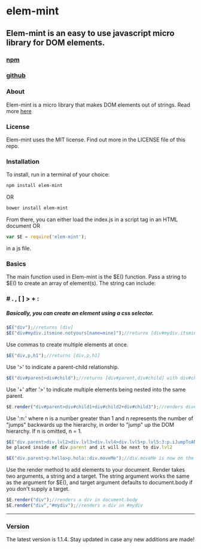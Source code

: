 # elem-mint
## Elem-mint is an easy to use javascript micro library for DOM elements. 

### [npm](https://www.npmjs.com/package/elem-mint)

### [github](https://github.com/spritefullake/elem-mint)

### About
Elem-mint is a micro library that makes DOM elements out of strings. Read more [here](http://spritefullake.github.io/elem-mint/)

### License
Elem-mint uses the MIT license. Find out more in the LICENSE file of this repo.

### Installation
To install, run in a terminal of your choice:
````sh
npm install elem-mint
````
OR
````sh
bower install elem-mint
````

From there, you can either load the index.js in a script tag in an HTML document OR

````javascript
var $E = require('elem-mint');
````
in a js file.

### Basics
The main function used in Elem-mint is the $E() function.
Pass a string to $E() to create an array of element(s).
The string can include: 
### **#  .  ,  [  ] > + :**

##### Basically, you can create an element using a css selector.
````javascript
$E("div");//returns [div]
$E("div#mydiv.itsmine.notyours[name=mine]");//returns [div#mydiv.itsmine.notyours] with a name attribute equal to "mine"
````

Use commas to create multiple elements at once.
````javascript
$E("div,p,h1");//returns [div,p,h1]
````
Use '>' to indicate a parent-child relationship.
````javascript
$E("div#parent>div#child");//returns [div#parent,div#child] with div#child being inside of div#parent
````

Use '+' after '>' to indicate multiple elements being nested into the same parent.
````javascript
$E.render("div#parent>div#child1+div#child2+div#child3");//renders div#parent with the three child divs inside
````
Use ':n:' where n is a number greater than 1 and n represents the number of "jumps" backwards up the hierarchy, in order to "jump" up the DOM hierarchy.
If n is omitted, n = 1.
````javascript
$E("div.parent>div.lvl2>div.lvl3>div.lvl4>div.lvl5+p.lvl5:3:p.iJumpToANewLvl");//p.iJumpToANewLvl will 
be placed inside of div.parent and it will be next to div.lvl2

$E("div.parent>p.hello>p.hola::div.moveMe");//div.moveMe is now on the same level as div.hello.
````

Use the render method to add elements to your document.
Render takes two arguments, a string and a target. The string argument works the same as the argument for $E(), and target argument defaults to document.body if you don't supply a target.
````javascript
$E.render("div");//renders a div in document.body
$E.render("div","#mydiv");//renders a div in #mydiv
````
***
### Version
The latest version is 1.1.4. Stay updated in case any new additions are made!
